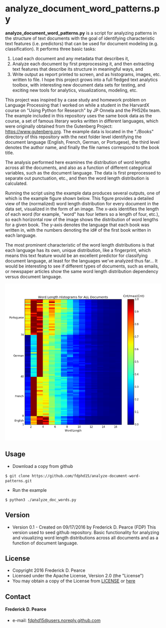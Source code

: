 analyze_document_word_patterns.py
======
**analyze_document_word_patterns.py** is a script for analyzing patterns in the
structure of text documents with the goal of identifying characteristic 
text features (i.e. predictors) that can be used for document modeling (e.g. 
classification). It performs three basic tasks:
1) Load each document and any metadata that describes it, 
2) Analyze each document by first preprocessing it, and then extracting text 
features that describe its structure in meaningful ways, and 
3) Write output as report printed to screen, and as histograms, images, etc. 
written to file. 
I hope this project grows into a full fledged text analytics toolbox, with 
interesting new document data sets for testing, and exciting new tools for 
analytics, visualizations, modeling, etc.

This project was inspired by a case study and homework problem on Language 
Processing that I worked on while a student in the HarvardX course on "Using
Python for Research" by JP Onnela and the PH526x team. The example included 
in this repository uses the same book data as the course, a set of famous 
literary works written in different languages, which were originally obtained 
from the Gutenberg Project: https://www.gutenberg.org.  The example data is 
located in the "./Books" directory of this repository with the next folder 
level identifying the document language (English, French, German, or 
Portugese), the third level denotes the author name, and finally the file names
correspond to the book title.

The analysis performed here examines the distribution of word lengths across 
all the documents, and also as a function of different categorical variables, 
such as the document language. The data is first preprocessed to separate out 
punctuation, etc., and then the word length distribution is calculated.  

Running the script using the example data produces several outputs, one of which
is the example figure shown below.  This figure provides a detailed view of the 
(normalized) word length distribution for every document in the data set, 
visualized in the form of an image. The x-axis identifies the length of each 
word (for example, "word" has four letters so a length of four, etc.), so each 
horizontal row of the image shows the distribution of word lengths for a given 
book.  The y-axis denotes the language that each book was written in, with the 
numbers denoting the id# of the first book written in each language.

The most prominent characteristic of the word length distributions is that each 
language has its own, unique distribution, like a fingerprint, which means this 
text feature would be an excellent predictor for classifying document language, 
at least for the languages we've analyzed thus far...
It would be interesting to see if different types of documents, such as emails, 
or newspaper articles show the same word length distribution dependency versus 
document language.

![Example Figure](https://github.com/fdphd15/analyze-document-word-patterns/blob/master/word_length_alldocs_img.png)

## Usage
* Download a copy from github

```
$ git clone https://github.com/fdphd15/analyze-document-word-patterns.git
```

* Run the example

```
$ python3 ./analyze_doc_words.py
```

## Version 
* Version 0.1 - Created on 09/17/2016 by Frederick D. Pearce (FDP)
                This version used to seed github repository.
                Basic functionality for analyzing and visualizing word 
                length distributions across all documents and as a function
                of document language.
## License 

* Copyright 2016 Frederick D. Pearce
* Licensed under the Apache License, Version 2.0 (the "License")
* You may obtain a copy of the License from
[LICENSE](https://github.com/fdphd15/analyze-document-word-patterns/blob/master/LICENSE.md) or
[here](http://www.apache.org/licenses/LICENSE-2.0)
 
## Contact
#### Frederick D. Pearce
* e-mail: fdphd15@users.noreply.github.com

